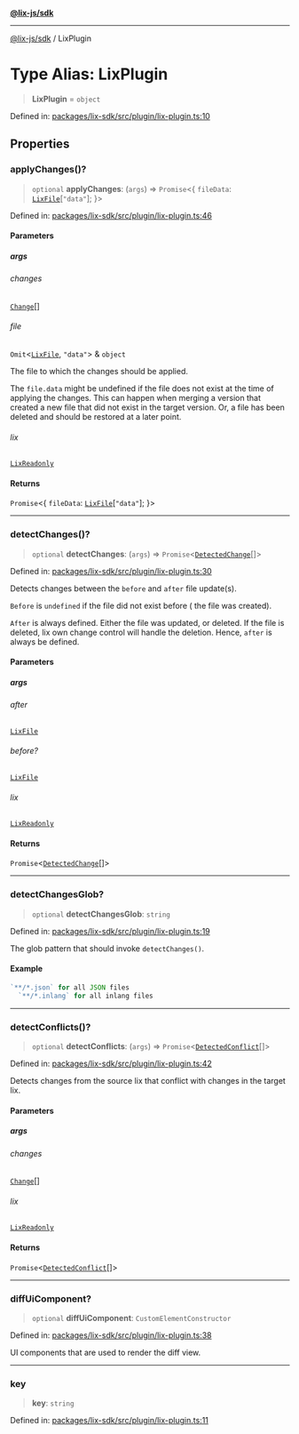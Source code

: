 [**@lix-js/sdk**](../README.md)

***

[@lix-js/sdk](../README.md) / LixPlugin

# Type Alias: LixPlugin

> **LixPlugin** = `object`

Defined in: [packages/lix-sdk/src/plugin/lix-plugin.ts:10](https://github.com/opral/monorepo/blob/bc82d6c7272aa8ad8661dcf0fee644d9229ef5eb/packages/lix-sdk/src/plugin/lix-plugin.ts#L10)

## Properties

### applyChanges()?

> `optional` **applyChanges**: (`args`) => `Promise`\<\{ `fileData`: [`LixFile`](LixFile.md)\[`"data"`\]; \}\>

Defined in: [packages/lix-sdk/src/plugin/lix-plugin.ts:46](https://github.com/opral/monorepo/blob/bc82d6c7272aa8ad8661dcf0fee644d9229ef5eb/packages/lix-sdk/src/plugin/lix-plugin.ts#L46)

#### Parameters

##### args

###### changes

[`Change`](Change.md)[]

###### file

`Omit`\<[`LixFile`](LixFile.md), `"data"`\> & `object`

The file to which the changes should be applied.

The `file.data` might be undefined if the file does not
exist at the time of applying the changes. This can
happen when merging a version that created a new file
that did not exist in the target version. Or, a file
has been deleted and should be restored at a later point.

###### lix

[`LixReadonly`](LixReadonly.md)

#### Returns

`Promise`\<\{ `fileData`: [`LixFile`](LixFile.md)\[`"data"`\]; \}\>

***

### detectChanges()?

> `optional` **detectChanges**: (`args`) => `Promise`\<[`DetectedChange`](DetectedChange.md)[]\>

Defined in: [packages/lix-sdk/src/plugin/lix-plugin.ts:30](https://github.com/opral/monorepo/blob/bc82d6c7272aa8ad8661dcf0fee644d9229ef5eb/packages/lix-sdk/src/plugin/lix-plugin.ts#L30)

Detects changes between the `before` and `after` file update(s).

`Before` is `undefined` if the file did not exist before (
the file was created).

`After` is always defined. Either the file was updated, or
deleted. If the file is deleted, lix own change control
will handle the deletion. Hence, `after` is always be defined.

#### Parameters

##### args

###### after

[`LixFile`](LixFile.md)

###### before?

[`LixFile`](LixFile.md)

###### lix

[`LixReadonly`](LixReadonly.md)

#### Returns

`Promise`\<[`DetectedChange`](DetectedChange.md)[]\>

***

### detectChangesGlob?

> `optional` **detectChangesGlob**: `string`

Defined in: [packages/lix-sdk/src/plugin/lix-plugin.ts:19](https://github.com/opral/monorepo/blob/bc82d6c7272aa8ad8661dcf0fee644d9229ef5eb/packages/lix-sdk/src/plugin/lix-plugin.ts#L19)

The glob pattern that should invoke `detectChanges()`.

#### Example

```ts
`**/*.json` for all JSON files
  `**/*.inlang` for all inlang files
```

***

### detectConflicts()?

> `optional` **detectConflicts**: (`args`) => `Promise`\<[`DetectedConflict`](DetectedConflict.md)[]\>

Defined in: [packages/lix-sdk/src/plugin/lix-plugin.ts:42](https://github.com/opral/monorepo/blob/bc82d6c7272aa8ad8661dcf0fee644d9229ef5eb/packages/lix-sdk/src/plugin/lix-plugin.ts#L42)

Detects changes from the source lix that conflict with changes in the target lix.

#### Parameters

##### args

###### changes

[`Change`](Change.md)[]

###### lix

[`LixReadonly`](LixReadonly.md)

#### Returns

`Promise`\<[`DetectedConflict`](DetectedConflict.md)[]\>

***

### diffUiComponent?

> `optional` **diffUiComponent**: `CustomElementConstructor`

Defined in: [packages/lix-sdk/src/plugin/lix-plugin.ts:38](https://github.com/opral/monorepo/blob/bc82d6c7272aa8ad8661dcf0fee644d9229ef5eb/packages/lix-sdk/src/plugin/lix-plugin.ts#L38)

UI components that are used to render the diff view.

***

### key

> **key**: `string`

Defined in: [packages/lix-sdk/src/plugin/lix-plugin.ts:11](https://github.com/opral/monorepo/blob/bc82d6c7272aa8ad8661dcf0fee644d9229ef5eb/packages/lix-sdk/src/plugin/lix-plugin.ts#L11)

